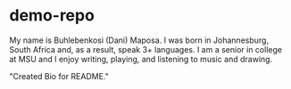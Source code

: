 # demo-repo
My name is Buhlebenkosi (Dani) Maposa. I was born in Johannesburg, South Africa and, as a result, speak 3+ languages. I am a senior in college at MSU and I enjoy writing, playing, and listening to music and drawing.

"Created Bio for README."
